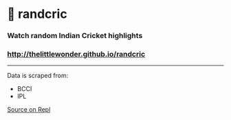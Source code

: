 # 🏏 randcric

### Watch random Indian Cricket highlights
### http://thelittlewonder.github.io/randcric

---

Data is scraped from:
- BCCI
- IPL

[Source on Repl](https://repl.it/@thelittlewonder/randcric)
